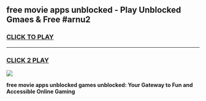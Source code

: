 
## free movie apps unblocked - Play Unblocked Gmaes & Free #arnu2
<h3>
<a href="https://news.freeplayer.one?title=free_movie_apps_unblocked&ref=24F">CLICK TO PLAY</a></h3>
<hr>

<h3>
<a href="https://news.freeplayer.one?title=free_movie_apps_unblocked&ref=24F">CLICK 2 PLAY</a>
  
</h3>

<a href="https://news.freeplayer.one?title=free_movie_apps_unblocked&ref=24F/"><img src="https://clearcache.store/games.png"></a>


**free movie apps unblocked games unblocked: Your Gateway to Fun and Accessible Online Gaming**
